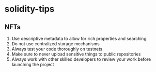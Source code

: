 # solidity-tips

## NFTs
1. Use descriptive metadata to allow for rich properties and searching
2. Do not use centralized storage mechanisms
3. Always test your code thoroughly on testnets
4. Make sure to never upload sensitive things to public repositories
5. Always work with other skilled developers to review your work before launching the project
